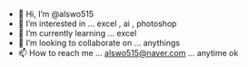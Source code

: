 - 👋 Hi, I’m @alswo515
- 👀 I’m interested in ... excel , ai , photoshop
- 🌱 I’m currently learning ... excel
- 💞️ I’m looking to collaborate on ... anythings
- 📫 How to reach me ... alswo515@naver.com ... anytime ok

<!---
alswo515/alswo515 is a ✨ special ✨ repository because its `README.md` (this file) appears on your GitHub profile.
You can click the Preview link to take a look at your changes.
--->
